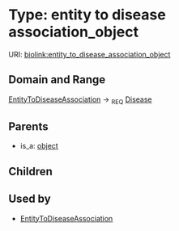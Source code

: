 
# Type: entity to disease association_object




URI: [biolink:entity_to_disease_association_object](https://w3id.org/biolink/vocab/entity_to_disease_association_object)


## Domain and Range

[EntityToDiseaseAssociation](EntityToDiseaseAssociation.md) ->  <sub>REQ</sub> [Disease](Disease.md)

## Parents

 *  is_a: [object](object.md)

## Children


## Used by

 * [EntityToDiseaseAssociation](EntityToDiseaseAssociation.md)

